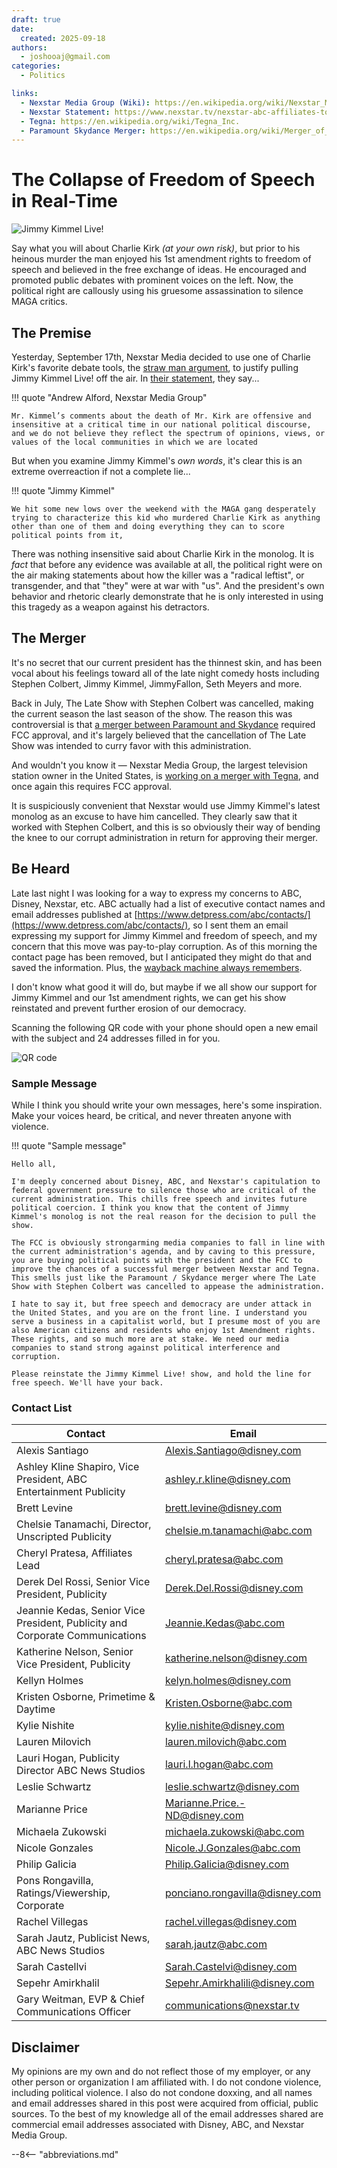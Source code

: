 ```yaml
---
draft: true
date:
  created: 2025-09-18
authors:
  - joshooaj@gmail.com
categories:
  - Politics

links:
  - Nexstar Media Group (Wiki): https://en.wikipedia.org/wiki/Nexstar_Media_Group
  - Nexstar Statement: https://www.nexstar.tv/nexstar-abc-affiliates-to-preempt-jimmy-kimmel-live-indefinitely-beginning-tonight/
  - Tegna: https://en.wikipedia.org/wiki/Tegna_Inc.
  - Paramount Skydance Merger: https://en.wikipedia.org/wiki/Merger_of_Skydance_Media_and_Paramount_Global
---
```


# The Collapse of Freedom of Speech in Real-Time

![Jimmy Kimmel Live!](./jimmy-kimmel-live.png)

Say what you will about Charlie Kirk *(at your own risk)*, but prior to his heinous murder the man
enjoyed his 1st amendment rights to freedom of speech and believed in the free exchange of ideas.
He encouraged and promoted public debates with prominent voices on the left. Now, the political
right are callously using his gruesome assassination to silence MAGA critics.

<!-- more -->

## The Premise

Yesterday, September 17th, Nexstar Media decided to use one of Charlie Kirk's favorite debate tools, the
[straw man argument](https://en.wikipedia.org/wiki/Straw_man), to justify pulling Jimmy Kimmel Live!
off the air. In [their statement](https://www.nexstar.tv/nexstar-abc-affiliates-to-preempt-jimmy-kimmel-live-indefinitely-beginning-tonight/),
they say...

!!! quote "Andrew Alford, Nexstar Media Group"

    Mr. Kimmel’s comments about the death of Mr. Kirk are offensive and insensitive at a critical time in our national political discourse, and we do not believe they reflect the spectrum of opinions, views, or values of the local communities in which we are located

But when you examine Jimmy Kimmel's *own words*, it's clear this is an extreme overreaction if not a
complete lie...

!!! quote "Jimmy Kimmel"

    We hit some new lows over the weekend with the MAGA gang desperately trying to characterize this kid who murdered Charlie Kirk as anything other than one of them and doing everything they can to score political points from it,

There was nothing insensitive said about Charlie Kirk in the monolog. It is *fact* that before any
evidence was available at all, the political right were on the air making statements about how the
killer was a "radical leftist", or transgender, and that "they" were at war with "us". And the
president's own behavior and rhetoric clearly demonstrate that he is only interested in using this
tragedy as a weapon against his detractors.

## The Merger

It's no secret that our current president has the thinnest skin, and has been vocal about his
feelings toward all of the late night comedy hosts including Stephen Colbert, Jimmy Kimmel,
JimmyFallon, Seth Meyers and more.

Back in July, The Late Show with Stephen Colbert was cancelled, making the current season the last
season of the show. The reason this was controversial is that [a merger between Paramount and Skydance](https://en.wikipedia.org/wiki/Merger_of_Skydance_Media_and_Paramount_Global)
required FCC approval, and it's largely believed that the cancellation of The Late Show was
intended to curry favor with this administration.

And wouldn't you know it — Nexstar Media Group, the largest television station owner in the United
States, is [working on a merger with Tegna](https://www.tegna.com/nexstar-media-group-inc-enters-into-definitive-agreement-to-acquire-tegna-inc-for-6-2-billion-in-accretive-transaction/), and once again this
requires FCC approval.

It is suspiciously convenient that Nexstar would use Jimmy Kimmel's latest monolog as an excuse to
have him cancelled. They clearly saw that it worked with Stephen Colbert, and this is so obviously
their way of bending the knee to our corrupt administration in return for approving their merger.

## Be Heard

Late last night I was looking for a way to express my concerns to ABC, Disney, Nexstar, etc. ABC
actually had a list of executive contact names and email addresses published at [https://www.detpress.com/abc/contacts/](https://www.detpress.com/abc/contacts/),
so I sent them an email expressing my support for Jimmy Kimmel and freedom of speech, and my concern
that this move was pay-to-play corruption. As of this morning the contact page has been removed, but
I anticipated they might do that and saved the information. Plus, the [wayback machine always remembers](https://web.archive.org/web/20250917042702/https://www.detpress.com/abc/contacts/).

I don't know what good it will do, but maybe if we all show our support for Jimmy Kimmel and our
1st amendment rights, we can get his show reinstated and prevent further erosion of our democracy.

Scanning the following QR code with your phone should open a new email with the subject and 24
addresses filled in for you.

![QR code](./qr-code-email-abc.png)

### Sample Message

While I think you should write your own messages, here's some inspiration. Make your voices heard,
be critical, and never threaten anyone with violence.

!!! quote "Sample message"

    Hello all,

    I'm deeply concerned about Disney, ABC, and Nexstar's capitulation to federal government pressure to silence those who are critical of the current administration. This chills free speech and invites future political coercion. I think you know that the content of Jimmy Kimmel's monolog is not the real reason for the decision to pull the show.

    The FCC is obviously strongarming media companies to fall in line with the current administration's agenda, and by caving to this pressure, you are buying political points with the president and the FCC to improve the chances of a successful merger between Nexstar and Tegna. This smells just like the Paramount / Skydance merger where The Late Show with Stephen Colbert was cancelled to appease the administration.

    I hate to say it, but free speech and democracy are under attack in the United States, and you are on the front line. I understand you serve a business in a capitalist world, but I presume most of you are also American citizens and residents who enjoy 1st Amendment rights. These rights, and so much more are at stake. We need our media companies to stand strong against political interference and corruption.

    Please reinstate the Jimmy Kimmel Live! show, and hold the line for free speech. We'll have your back.

### Contact List

| Contact                                                                      | Email                          |
|------------------------------------------------------------------------------|--------------------------------|
| Alexis Santiago                                                              | Alexis.Santiago@disney.com     |
| Ashley Kline Shapiro, Vice President, ABC Entertainment Publicity            | ashley.r.kline@disney.com      |
| Brett Levine                                                                 | brett.levine@disney.com        |
| Chelsie Tanamachi, Director, Unscripted Publicity                            | chelsie.m.tanamachi@abc.com    |
| Cheryl Pratesa, Affiliates Lead                                              | cheryl.pratesa@abc.com         |
| Derek Del Rossi, Senior Vice President, Publicity                            | Derek.Del.Rossi@disney.com     |
| Jeannie Kedas, Senior Vice President, Publicity and Corporate Communications | Jeannie.Kedas@abc.com          |
| Katherine Nelson, Senior Vice President, Publicity                           | katherine.nelson@disney.com    |
| Kellyn Holmes                                                                | kelyn.holmes@disney.com        |
| Kristen Osborne, Primetime & Daytime                                         | Kristen.Osborne@abc.com        |
| Kylie Nishite                                                                | kylie.nishite@disney.com       |
| Lauren Milovich                                                              | lauren.milovich@abc.com        |
| Lauri Hogan, Publicity Director ABC News Studios                             | lauri.l.hogan@abc.com          |
| Leslie Schwartz                                                              | leslie.schwartz@disney.com     |
| Marianne Price                                                               | Marianne.Price.-ND@disney.com  |
| Michaela Zukowski                                                            | michaela.zukowski@abc.com      |
| Nicole Gonzales                                                              | Nicole.J.Gonzales@abc.com      |
| Philip Galicia                                                               | Philip.Galicia@disney.com      |
| Pons Rongavilla, Ratings/Viewership, Corporate                               | ponciano.rongavilla@disney.com |
| Rachel Villegas                                                              | rachel.villegas@disney.com     |
| Sarah Jautz, Publicist News, ABC News Studios                                | sarah.jautz@abc.com            |
| Sarah Castellvi                                                              | Sarah.Castelvi@disney.com      |
| Sepehr Amirkhalil                                                            | Sepehr.Amirkhalili@disney.com  |
| Gary Weitman, EVP & Chief Communications Officer                             | communications@nexstar.tv      |

## Disclaimer

My opinions are my own and do not reflect those of my employer, or any other person or organization
I am affiliated with. I do not condone violence, including political violence. I also do not condone
doxxing, and all names and email addresses shared in this post were acquired from official, public
sources. To the best of my knowledge all of the email addresses shared are commercial email addresses
associated with Disney, ABC, and Nexstar Media Group.

--8<-- "abbreviations.md"
